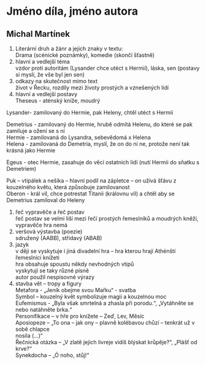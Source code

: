# Jméno díla, jméno autora

## Michal Martínek

1. Literární druh a žánr a jejich znaky v textu:  
    Drama (scénické poznámky), komedie (skončí šťastně)
2. hlavní a vedlejší téma  
    vzdor proti autoritám (Lysander chce utéct s Hermií), láska, sen (postavy si myslí, že vše byl jen sen)
3. odkazy na skutečnost mimo text  
    život v Řecku, rozdíly mezi životy prostých a vznešených lidí
4. hlavní a vedlejší postavy  
    Theseus - aténský kníže, moudrý

Lysander- zamilovaný do Hermie, pak Heleny, chtěl utéct s Hermií

Demetrius - zamilovaný do Hermie, hrubě odmítá Helenu, do které se pak zamiluje a ožení se s ní  
Hermie - zamilovaná do Lysandra, sebevědomá x Helena  
Helena - zamilovaná do Demetria, myslí, že on do ní ne, protože není tak krásná jako Hermie

Egeus - otec Hermie, zasahuje do věcí ostatních lidí (nutí Hermii do sňatku s Demetriem)

Puk – vtipálek a nešika – hlavní podíl na zápletce – on užívá šťávu z kouzelného květu, která způsobuje zamilovanost  
Oberon - král víl, chce potrestat Titanii (královnu víl) a chtěl aby se Demetrius zamiloval do Heleny

1. řeč vypravěče a řeč postav  
    řeč postav se velmi liší mezi řečí prostých řemeslníků a moudrých kněží, vypravěče hra nemá
2. veršová výstavba (poezie)  
    sdružený (AABB), střídavý (ABAB)
3. jazyk  
    v ději se vyskytuje i jiná divadelní hra – hra kterou hrají Athénští řemeslníci knížeti  
    hra obsahuje spoustu někdy nevhodných vtipů  
    vyskytují se taky různé písně  
    autor použil nespisovné výrazy
4. stavba vět – tropy a figury  
    Metafora - „Jeník obejme svou Mařku“ - svatba  
    Symbol – kouzelný květ symbolizuje magii a kouzelnou moc  
    Eufemismus - „Byla však smrtelná a zhasla při porodu.“, „Vytáhněte se nebo natáhněte brka.“  
    Personifikace – v hře pro knížete – Zeď, Lev, Měsíc  
    Aposiopeze – „To ona – jak ony – plavně kolébavou chůzí – tenkrát už v sobě chlapce  
    nosila (…)“  
    Řečnická otázka – „V zlatě jejich livreje vidíš blýskat krůpěje?“, „Plášť od krve?“  
    Synekdocha – „Ó noho, stůj!“